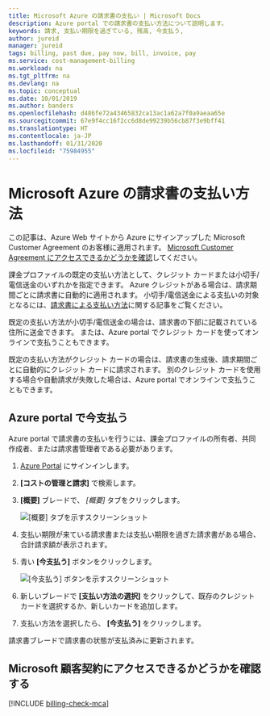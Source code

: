 ```yaml
---
title: Microsoft Azure の請求書の支払い | Microsoft Docs
description: Azure portal での請求書の支払い方法について説明します。
keywords: 請求, 支払い期限を過ぎている, 残高, 今支払う,
author: jureid
manager: jureid
tags: billing, past due, pay now, bill, invoice, pay
ms.service: cost-management-billing
ms.workload: na
ms.tgt_pltfrm: na
ms.devlang: na
ms.topic: conceptual
ms.date: 10/01/2019
ms.author: banders
ms.openlocfilehash: d486fe72a43465832ca13ac1a62a7f0a9aeaa65e
ms.sourcegitcommit: 67e9f4cc16f2cc6d8de99239b56cb87f3e9bff41
ms.translationtype: HT
ms.contentlocale: ja-JP
ms.lasthandoff: 01/31/2020
ms.locfileid: "75984955"
---
```

# <a name="how-to-pay-your-bill-for-microsoft-azure"></a>Microsoft Azure の請求書の支払い方法

この記事は、Azure Web サイトから Azure にサインアップした Microsoft Customer Agreement のお客様に適用されます。 [Microsoft Customer Agreement にアクセスできるかどうかを確認](#check-access-to-a-microsoft-customer-agreement)してください。

課金プロファイルの既定の支払い方法として、クレジット カードまたは小切手/電信送金のいずれかを指定できます。 Azure クレジットがある場合は、請求期間ごとに請求書に自動的に適用されます。 小切手/電信送金による支払いの対象となるには、[請求書による支払い方法](../manage/pay-by-invoice.md)に関する記事をご覧ください。

既定の支払い方法が小切手/電信送金の場合は、請求書の下部に記載されている住所に送金できます。 または、Azure portal でクレジット カードを使ってオンラインで支払うこともできます。

既定の支払い方法がクレジット カードの場合は、請求書の生成後、請求期間ごとに自動的にクレジット カードに請求されます。 別のクレジット カードを使用する場合や自動請求が失敗した場合は、Azure portal でオンラインで支払うこともできます。

## <a name="pay-now-in-the-azure-portal"></a>Azure portal で今支払う

Azure portal で請求書の支払いを行うには、課金プロファイルの所有者、共同作成者、または請求書管理者である必要があります。

1. [Azure Portal](https://portal.azure.com) にサインインします。
1. **[コストの管理と請求]** で検索します。
1. **[概要]** ブレードで、 *[概要]* タブをクリックします。

    ![[概要] タブを示すスクリーンショット](./media/pay-bill/billing-account-overview.png)

1. 支払い期限が来ている請求書または支払い期限を過ぎた請求書がある場合、合計請求額が表示されます。
1. 青い **[今支払う]** ボタンをクリックします。

    ![[今支払う] ボタンを示すスクリーンショット](./media/pay-bill/paynow-button-overview.png)

1. 新しいブレードで **[支払い方法の選択]** をクリックして、既存のクレジット カードを選択するか、新しいカードを追加します。<!-- screenshot of select payment method link -->
1. 支払い方法を選択したら、 **[今支払う]** をクリックします。

請求書ブレードで請求書の状態が支払済みに更新されます。

<!-- pay now from invoice blade -->

## <a name="check-access-to-a-microsoft-customer-agreement"></a>Microsoft 顧客契約にアクセスできるかどうかを確認する
[!INCLUDE [billing-check-mca](../../../includes/billing-check-mca.md)]
